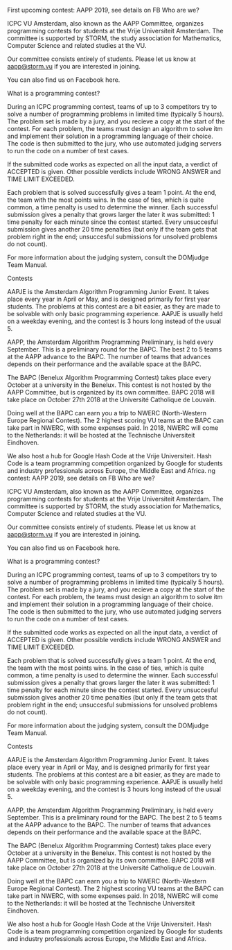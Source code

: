 First upcoming contest: AAPP 2019, see details on FB
Who are we?

ICPC VU Amsterdam, also known as the AAPP Committee, organizes programming contests for students at the Vrije Universiteit Amsterdam. The committee is supported by STORM, the study association for Mathematics, Computer Science and related studies at the VU.

Our committee consists entirely of students. Please let us know at aapp@storm.vu if you are interested in joining.

You can also find us on Facebook here.

What is a programming contest?

During an ICPC programming contest, teams of up to 3 competitors try to solve a number of programming problems in limited time (typically 5 hours). The problem set is made by a jury, and you recieve a copy at the start of the contest. For each problem, the teams must design an algorithm to solve itm and implement their solution in a programming language of their choice. The code is then submitted to the jury, who use automated judging servers to run the code on a number of test cases.

If the submitted code works as expected on all the input data, a verdict of ACCEPTED is given. Other possible verdicts include WRONG ANSWER and TIME LIMIT EXCEEDED.

Each problem that is solved successfully gives a team 1 point. At the end, the team with the most points wins. In the case of ties, which is quite common, a time penalty is used to determine the winner. Each successful submission gives a penalty that grows larger the later it was submitted: 1 time penalty for each minute since the contest started. Every unsuccesful submission gives another 20 time penalties (but only if the team gets that problem right in the end; unsuccesful submissions for unsolved problems do not count).

For more information about the judging system, consult the DOMjudge Team Manual.

Contests

AAPJE is the Amsterdam Algorithm Programming Junior Event. It takes place every year in April or May, and is designed primarily for first year students. The problems at this contest are a bit easier, as they are made to be solvable with only basic programming experience. AAPJE is usually held on a weekday evening, and the contest is 3 hours long instead of the usual 5.

AAPP, the Amsterdam Algorithm Programming Preliminary, is held every September. This is a preliminary round for the BAPC. The best 2 to 5 teams at the AAPP advance to the BAPC. The number of teams that advances depends on their performance and the available space at the BAPC.

The BAPC (Benelux Algorithm Programming Contest) takes place every October at a university in the Benelux. This contest is not hosted by the AAPP Committee, but is organized by its own committee. BAPC 2018 will take place on October 27th 2018 at the Université Catholique de Louvain.

Doing well at the BAPC can earn you a trip to NWERC (North-Western Europe Regional Contest). The 2 highest scoring VU teams at the BAPC can take part in NWERC, with some expenses paid. In 2018, NWERC will come to the Netherlands: it will be hosted at the Technische Universiteit Eindhoven.

We also host a hub for Google Hash Code at the Vrije Universiteit. Hash Code is a team programming competition organized by Google for students and industry professionals across Europe, the Middle East and Africa.
ng contest: AAPP 2019, see details on FB
Who are we?

ICPC VU Amsterdam, also known as the AAPP Committee, organizes programming contests for students at the Vrije Universiteit Amsterdam. The committee is supported by STORM, the study association for Mathematics, Computer Science and related studies at the VU.

Our committee consists entirely of students. Please let us know at aapp@storm.vu if you are interested in joining.

You can also find us on Facebook here.

What is a programming contest?

During an ICPC programming contest, teams of up to 3 competitors try to solve a number of programming problems in limited time (typically 5 hours). The problem set is made by a jury, and you recieve a copy at the start of the contest. For each problem, the teams must design an algorithm to solve itm and implement their solution in a programming language of their choice. The code is then submitted to the jury, who use automated judging servers to run the code on a number of test cases.

If the submitted code works as expected on all the input data, a verdict of ACCEPTED is given. Other possible verdicts include WRONG ANSWER and TIME LIMIT EXCEEDED.

Each problem that is solved successfully gives a team 1 point. At the end, the team with the most points wins. In the case of ties, which is quite common, a time penalty is used to determine the winner. Each successful submission gives a penalty that grows larger the later it was submitted: 1 time penalty for each minute since the contest started. Every unsuccesful submission gives another 20 time penalties (but only if the team gets that problem right in the end; unsuccesful submissions for unsolved problems do not count).

For more information about the judging system, consult the DOMjudge Team Manual.

Contests

AAPJE is the Amsterdam Algorithm Programming Junior Event. It takes place every year in April or May, and is designed primarily for first year students. The problems at this contest are a bit easier, as they are made to be solvable with only basic programming experience. AAPJE is usually held on a weekday evening, and the contest is 3 hours long instead of the usual 5.

AAPP, the Amsterdam Algorithm Programming Preliminary, is held every September. This is a preliminary round for the BAPC. The best 2 to 5 teams at the AAPP advance to the BAPC. The number of teams that advances depends on their performance and the available space at the BAPC.

The BAPC (Benelux Algorithm Programming Contest) takes place every October at a university in the Benelux. This contest is not hosted by the AAPP Committee, but is organized by its own committee. BAPC 2018 will take place on October 27th 2018 at the Université Catholique de Louvain.

Doing well at the BAPC can earn you a trip to NWERC (North-Western Europe Regional Contest). The 2 highest scoring VU teams at the BAPC can take part in NWERC, with some expenses paid. In 2018, NWERC will come to the Netherlands: it will be hosted at the Technische Universiteit Eindhoven.

We also host a hub for Google Hash Code at the Vrije Universiteit. Hash Code is a team programming competition organized by Google for students and industry professionals across Europe, the Middle East and Africa.
